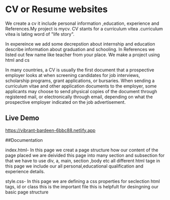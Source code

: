 # CV or Resume websites
 We create a cv it include personal information ,education, experience and References.My project is mycv. CV stants for a  curriculum vitea .curriculum vitea is lating word of "life story".

In expereince we add some decrepstion about internship and education describe information about graduation and schooling.
In References we listed out few name like teacher from your place.
We make a project using html and cs

In many countries, a CV is usually the first document that a prospective employer looks at when screening candidates for job interviews, scholarship programs, grant applications, or bursaries. When sending a curriculum vitae and other application documents to the employer, some applicants may choose to send physical copies of the document through registered mail, or electronically through email, depending on what the prospective employer indicated on the job advertisement.

 
 
## Live Demo
https://vibrant-bardeen-6bbc88.netlify.app

##Documentation

index.html- In this page we creat a page structure how our content of the page placed we are deivided this page into many section and subsection for that we have to use div, a, main, section ,body etc all different html tage in this page we include our all personal,educational qualification and experience details.

style.css- In this page we are defining a css  properties for seclection html tags, id or class this is the important file this is helpfult for desingning our basic page structure

